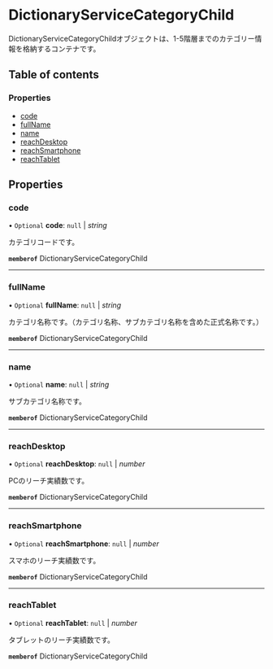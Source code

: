 # DictionaryServiceCategoryChild


<div lang=\"ja\">DictionaryServiceCategoryChildオブジェクトは、1-5階層までのカテゴリー情報を格納するコンテナです。</div> 

## Table of contents

### Properties

- [code](dictionaryservicecategorychild.md#code)
- [fullName](dictionaryservicecategorychild.md#fullname)
- [name](dictionaryservicecategorychild.md#name)
- [reachDesktop](dictionaryservicecategorychild.md#reachdesktop)
- [reachSmartphone](dictionaryservicecategorychild.md#reachsmartphone)
- [reachTablet](dictionaryservicecategorychild.md#reachtablet)

## Properties

### code

• `Optional` **code**: ``null`` \| *string*

<div lang=\"ja\">カテゴリコードです。</div> 

**`memberof`** DictionaryServiceCategoryChild

___

### fullName

• `Optional` **fullName**: ``null`` \| *string*

<div lang=\"ja\">カテゴリ名称です。（カテゴリ名称、サブカテゴリ名称を含めた正式名称です。）</div> 

**`memberof`** DictionaryServiceCategoryChild

___

### name

• `Optional` **name**: ``null`` \| *string*

<div lang=\"ja\">サブカテゴリ名称です。</div> 

**`memberof`** DictionaryServiceCategoryChild

___

### reachDesktop

• `Optional` **reachDesktop**: ``null`` \| *number*

<div lang=\"ja\">PCのリーチ実績数です。</div> 

**`memberof`** DictionaryServiceCategoryChild

___

### reachSmartphone

• `Optional` **reachSmartphone**: ``null`` \| *number*

<div lang=\"ja\">スマホのリーチ実績数です。</div> 

**`memberof`** DictionaryServiceCategoryChild

___

### reachTablet

• `Optional` **reachTablet**: ``null`` \| *number*

<div lang=\"ja\">タブレットのリーチ実績数です。</div> 

**`memberof`** DictionaryServiceCategoryChild
